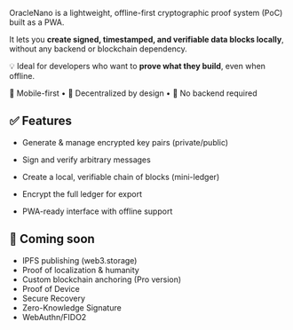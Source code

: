 OracleNano is a lightweight, offline-first cryptographic proof system (PoC) built as a PWA.

It lets you **create signed, timestamped, and verifiable data blocks locally**, without any backend or blockchain dependency.

💡 Ideal for developers who want to **prove what they build**, even when offline.

📱 Mobile-first • 🔐 Decentralized by design • 🚫 No backend required

## ✅ Features
- Generate & manage encrypted key pairs (private/public)

- Sign and verify arbitrary messages

- Create a local, verifiable chain of blocks (mini-ledger)

- Encrypt the full ledger for export

- PWA-ready interface with offline support

## 🚧 Coming soon
- IPFS publishing (web3.storage)
- Proof of localization & humanity
- Custom blockchain anchoring (Pro version)
- Proof of Device
- Secure Recovery
- Zero-Knowledge Signature
- WebAuthn/FIDO2
